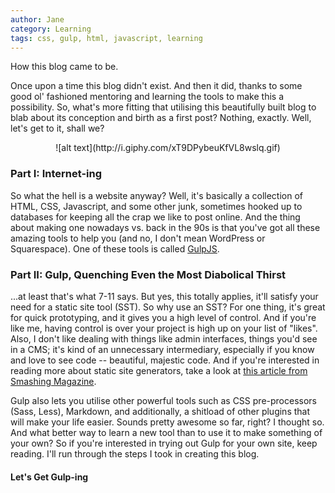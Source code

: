 ```yaml
---
author: Jane
category: Learning
tags: css, gulp, html, javascript, learning
---
```


<p class="short-summary">How this blog came to be.</p>
<!--more-->

Once upon a time this blog didn't exist. And then it did, thanks to some good ol' fashioned mentoring and learning the tools to make this a possibility. So, what's more fitting that utilising this beautifully built blog to blab about its conception and birth as a first post? Nothing, exactly. Well, let's get to it, shall we? 

<center>![alt text](http://i.giphy.com/xT9DPybeuKfVL8wslq.gif)</center>

### Part I: Internet-ing
So what the hell is a website anyway? Well, it's basically a collection of HTML, CSS, Javascript, and some other junk, sometimes hooked up to databases for keeping all the crap we like to post online. And the thing about making one nowadays vs. back in the 90s is that you've got all these amazing tools to help you (and no, I don't mean WordPress or Squarespace). One of these tools is called [GulpJS](http://gulpjs.com/). 

### Part II: Gulp, Quenching Even the Most Diabolical Thirst
...at least that's what 7-11 says. But yes, this totally applies, it'll satisfy your need for a static site tool (SST). So why use an SST? For one thing, it's great for quick prototyping, and it gives you a high level of control. And if you're like me, having control is over your project is high up on your list of "likes". Also, I don't like dealing with things like admin interfaces, things you'd see in a CMS; it's kind of an unnecessary intermediary, especially if you know and love to see code -- beautiful, majestic code. And if you're interested in reading more about static site generators, take a look at [this article from Smashing Magazine](https://www.smashingmagazine.com/2015/11/modern-static-website-generators-next-big-thing/).

Gulp also lets you utilise other powerful tools such as CSS pre-processors (Sass, Less), Markdown, and additionally, a shitload of other plugins that will make your life easier. Sounds pretty awesome so far, right? I thought so. And what better way to learn a new tool than to use it to make something of your own?  So if you're interested in trying out Gulp for your own site, keep reading. I'll run through the steps I took in creating this blog. 

#### Let's Get Gulp-ing

